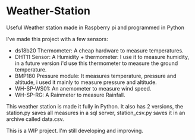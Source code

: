# Weather-Station
Useful Weather station made in Raspberry pi and programmed in Python

I've made this project with a few sensors:

- ds18b20 Thermometer: A cheap hardware to measure temperatures.
- DHT11 Sensor: A Humidity + thermometer: I use it to measure humidity, in a future version i'd use this thermometer to measure the ground temperature.
- BMP180 Pressure module: It measures temperature, pressure and altitude, i used it mainly to measure pressure and altitude.
- WH-SP-WS01: An anemometer to measure wind speed.
- WH-SP-RG: A Rainmeter to measure Rainfall.

This weather station is made it fully in Python. It also has 2 versions, the station.py saves all measures in a sql server, station_csv.py saves it in an archive called data.csv.

This is a WIP project. I'm still developing and improving.
